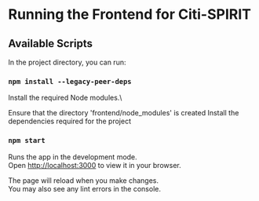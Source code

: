 # Running the Frontend for Citi-SPIRIT

## Available Scripts

In the project directory, you can run:

### `npm install --legacy-peer-deps `

Install the required Node modules.\

Ensure that the directory 'frontend/node_modules' is created
Install the dependencies required for the project

### `npm start`

Runs the app in the development mode.\
Open [http://localhost:3000](http://localhost:3000) to view it in your browser.

The page will reload when you make changes.\
You may also see any lint errors in the console.